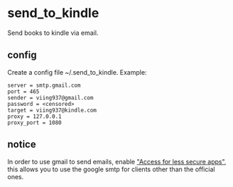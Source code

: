 # send_to_kindle

Send books to kindle via email.

## config

Create a config file ~/.send_to_kindle.
Example:

    server = smtp.gmail.com
    port = 465
    sender = viing937@gmail.com
    password = <censored>
    target = viing937@kindle.com
    proxy = 127.0.0.1
    proxy_port = 1080

## notice

In order to use gmail to send emails, enable ["Access for less secure apps"](https://www.google.com/settings/security/lesssecureapps), this allows you to use the google smtp for clients other than the official ones.
